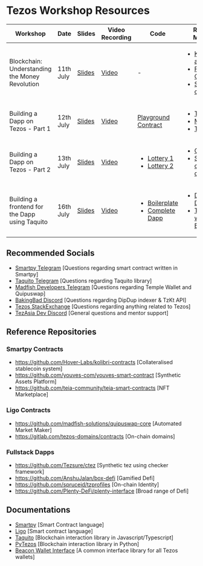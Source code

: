 # Tezos Workshop Resources

| Workshop                                       | Date      | Slides                                                                                                                       | Video Recording                                                        | Code                                                                                                                                                                                                | Reading Material                                                                                                                                                                                                                                                                           |
| ---------------------------------------------- | --------- | ---------------------------------------------------------------------------------------------------------------------------- | ---------------------------------------------------------------------- | --------------------------------------------------------------------------------------------------------------------------------------------------------------------------------------------------- | ------------------------------------------------------------------------------------------------------------------------------------------------------------------------------------------------------------------------------------------------------------------------------------------ | 
| Blockchain: Understanding the Money Revolution | 11th July | [Slides](https://docs.google.com/presentation/d/1vzaVNmQDyNJI1hjlehS32w0MB-d1p6soQ3L3JnmguUc/edit#slide=id.p)                | [Video](https://www.youtube.com/watch?v=sNy59j2X8Tc&ab_channel=TZAPAC) | -                                                                                                                                                                                                   | <ul><li>[Keys and addresses](https://github.com/bitcoinbook/bitcoinbook/blob/develop/ch04.asciidoc)</li><li>[PoW Consensus](https://github.com/bitcoinbook/bitcoinbook/blob/develop/ch10.asciidoc)</li><li>[Smart contracts](https://ethereum.org/en/whitepaper/#code-execution)</li></ul> |
| Building a Dapp on Tezos - Part 1              | 12th July | [Slides](https://docs.google.com/presentation/d/1cYs-B5Vzqzs125kbwmn4AUHDxtQ27dV3ztYuB8sXsug/edit#slide=id.p)                | [Video](https://www.youtube.com/watch?v=yZs06D4tjI4)                   | [Playground Contract](https://github.com/AnshuJalan/workshop-contracts/blob/main/playground.py)                                                                                                     | <ul><li>[Tezos PoS](http://tezos.gitlab.io/active/proof_of_stake.html)</li><li>[Michelson](https://tezos.gitlab.io/active/michelson.html)</li><li>[Tezos Wiki](https://wiki.tezosagora.org/)</li></ul>                                                                                     |
| Building a Dapp on Tezos - Part 2              | 13th July | [Slides](https://docs.google.com/presentation/d/1DwEc8wYtIotTOD7Um6OnqWkVmihGdMqXIPkhIDqDro4/edit#slide=id.g13be7decde3_0_0) | [Video](https://www.youtube.com/watch?v=CCk5IO-IzZE&ab_channel=TZAPAC) | <ul><li>[Lottery 1](https://github.com/AnshuJalan/workshop-contracts/blob/main/lottery_1.py)</li><li>[Lottery 2](https://github.com/AnshuJalan/workshop-contracts/blob/main/lottery_2.py)</li></ul> | <ul><li>[Oracles](https://chain.link/education/blockchain-oracles)</li><li>[Smart contract design](https://opentezos.com/tezos-basics/smart-contracts/)</li></ul>                                                                                                                          |
| Building a frontend for the Dapp using Taquito | 16th July | [Slides](https://docs.google.com/presentation/d/1GwlnnxJZR56QRSetAwTPAYJO1CMklb0IvFTKvecIO0o/edit?usp=sharing)               | [Video](https://www.youtube.com/watch?v=wN3OvPh0OzY&ab_channel=TZAPAC) | <ul><li>[Boilerplate](https://github.com/AnshuJalan/lottery-dapp-boilerplate)</li><li>[Complete Dapp](https://github.com/AnshuJalan/lottery-dapp-complete)</li></ul>                                | <ul><li>[Dapp Design](https://hackmd.io/@kinokasai/Sy1v-vtmL)</li><li>[Taquito with Beacon](https://medium.com/coinmonks/build-a-tezos-dapp-using-taquito-and-the-beacon-sdk-692d7dc822aa)</li></ul>                                                                                       |     

## Recommended Socials

- [Smartpy Telegram](https://t.me/SmartPy_io) [Questions regarding smart contract written in Smartpy]
- [Taquito Telegram](https://t.me/tezostaquito) [Questions regarding Taquito library]
- [Madfish Developers Telegram](https://t.me/madfishdev) [Questions regarding Temple Wallet and Quipuswap]
- [BakingBad Discord](https://discord.gg/aG8XKuwsQd) [Questions regarding DipDup indexer & TzKt API]
- [Tezos StackExchange](https://tezos.stackexchange.com) [Questions regarding anything related to Tezos]
- [TezAsia Dev Discord](https://discord.gg/2UEY4KAQcG) [General questions and mentor support]

## Reference Repositories

### Smartpy Contracts

- https://github.com/Hover-Labs/kolibri-contracts [Collateralised stablecoin system]
- https://github.com/youves-com/youves-smart-contract [Synthetic Assets Platform]
- https://github.com/teia-community/teia-smart-contracts [NFT Marketplace]

### Ligo Contracts

- https://github.com/madfish-solutions/quipuswap-core [Automated Market Maker]
- https://gitlab.com/tezos-domains/contracts [On-chain domains]

### Fullstack Dapps

- https://github.com/Tezsure/ctez [Synthetic tez using checker framework]
- https://github.com/AnshuJalan/box-defi [Gamified Defi]
- https://github.com/spruceid/tzprofiles [On-chain Identity]
- https://github.com/Plenty-DeFi/plenty-interface [Broad range of Defi]

## Documentations

- [Smartpy](https://smartpy.io/docs) [Smart Contract language]
- [Ligo](https://ligolang.org/docs/intro/introduction/) [Smart contract language]
- [Taquito](https://tezostaquito.io/docs/quick_start/) [Blockchain interaction library in Javascript/Typescript]
- [PyTezos](https://pytezos.org/contents.html) [Blockchain interaction library in Python]
- [Beacon Wallet Interface](https://docs.walletbeacon.io/) [A common interface library for all Tezos wallets]
